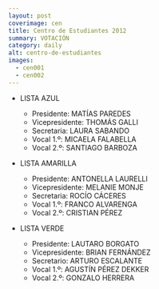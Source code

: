 ```yaml
---
layout: post
coverimage: cen
title: Centro de Estudiantes 2012
summary: VOTACIÓN
category: daily
alt: centro-de-estudiantes
images:
  - cen001
  - cen002
---
```

* LISTA AZUL
  * Presidente: MATÍAS PAREDES
  * Vicepresidente: THOMÁS GALLI
  * Secretaria: LAURA SABANDO
  * Vocal 1.º: MICAELA FALABELLA
  * Vocal 2.º: SANTIAGO BARBOZA

* LISTA AMARILLA
  * Presidente: ANTONELLA LAURELLI
  * Vicepresidente: MELANIE MONJE
  * Secretaria: ROCÍO CÁCERES
  * Vocal 1.º: FRANCO ALVARENGA
  * Vocal 2.º: CRISTIAN PÉREZ

* LISTA VERDE
  * Presidente: LAUTARO BORGATO
  * Vicepresidente: BRIAN FERNÁNDEZ
  * Secretario: ARTURO ESCALANTE
  * Vocal 1.º: AGUSTÍN PÉREZ DEKKER
  * Vocal 2.º: GONZALO HERRERA
